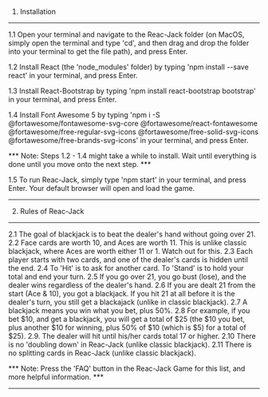 
1. Installation

******************************************************************************

1.1 Open your terminal and navigate to the Reac-Jack folder (on MacOS, simply open the terminal and type 'cd', and then drag and drop the folder into your terminal to get the file path), and press Enter.

1.2 Install React (the 'node_modules' folder) by typing 'npm install --save react' in your terminal, and press Enter.

1.3 Install React-Bootstrap by typing 'npm install react-bootstrap bootstrap' in your terminal, and press Enter.

1.4 Install Font Awesome 5 by typing 'npm i -S @fortawesome/fontawesome-svg-core @fortawesome/react-fontawesome @fortawesome/free-regular-svg-icons @fortawesome/free-solid-svg-icons @fortawesome/free-brands-svg-icons' in your terminal, and press Enter.

*** Note: Steps 1.2 - 1.4 might take a while to install. Wait until everything is done until you move onto the next step. ***

1.5 To run Reac-Jack, simply type 'npm start' in your terminal, and press Enter. Your default browser will open and load the game.

******************************************************************************

2. Rules of Reac-Jack

******************************************************************************

2.1 The goal of blackjack is to beat the dealer's hand without going over 21.
2.2 Face cards are worth 10, and Aces are worth 11. This is unlike classic blackjack, where Aces are worth either 11 or 1. Watch out for this.
2.3 Each player starts with two cards, and one of the dealer's cards is hidden until the end.
2.4 To 'Hit' is to ask for another card. To 'Stand' is to hold your total and end your turn.
2.5 If you go over 21, you go bust (lose), and the dealer wins regardless of the dealer's hand.
2.6 If you are dealt 21 from the start (Ace & 10), you got a blackjack. If you hit 21 at all before it is the dealer's turn, you still get a blackajack (unlike in classic blackjack).
2.7 A blackjack means you win what you bet, plus 50%.
2.8 For example, if you bet $10, and get a blackjack, you will get a total of $25 (the $10 you bet, plus another $10 for winning, plus 50% of $10 (which is $5) for a total of $25).
2.9. The dealer will hit until his/her cards total 17 or higher.
2.10 There is no 'doubling down' in Reac-Jack (unlike classic blackjack).
2.11 There is no splitting cards in Reac-Jack (unlike classic blackjack).

*** Note: Press the 'FAQ' button in the Reac-Jack Game for this list, and more helpful information. ***

******************************************************************************